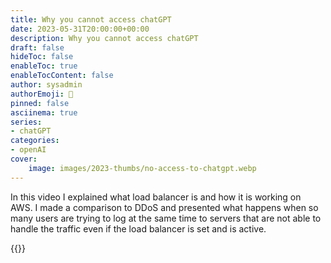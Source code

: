 ```yaml
---
title: Why you cannot access chatGPT
date: 2023-05-31T20:00:00+00:00
description: Why you cannot access chatGPT
draft: false
hideToc: false
enableToc: true
enableTocContent: false
author: sysadmin
authorEmoji: 🐧
pinned: false
asciinema: true
series:
- chatGPT
categories:
- openAI
cover:
    image: images/2023-thumbs/no-access-to-chatgpt.webp
---
```

In this video I explained what load balancer is and how it is working on AWS. I made a comparison to DDoS and presented what happens when so many users are trying to log at the same time to servers that are not able to handle the traffic even if the load balancer is set and is active.

{{<youtube IloQaoZqvWY>}}